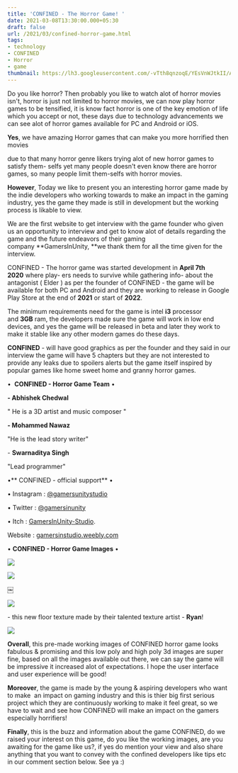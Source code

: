 ```yaml
---
title: 'CONFINED - The Horror Game! '
date: 2021-03-08T13:30:00.000+05:30
draft: false
url: /2021/03/confined-horror-game.html
tags: 
- technology
- CONFINED
- Horror
- game
thumbnail: https://lh3.googleusercontent.com/-vTth8qnzoqE/YEsVnWJtkII/AAAAAAAADfM/Of5-A_LYB0szXg3D5m1cwJnC2-Ojg8KYQCLcBGAsYHQ/s1600/1615533464045985-0.png "CONFINED - The Horror Game!"
---
```


  

Do you like horror? Then probably you like to watch alot of horror movies isn't, horror is just not limited to horror movies, we can now play horror games to be tensified, it is know fact horror is one of the key emotion of life which you accept or not, these days due to technology advancements we can see alot of horror games available for PC and Android or iOS. 

  

**Yes**, we have amazing Horror games that can make you more horrified then movies

due to that many horror genre likers trying alot of new horror games to satisfy them- selfs yet many people doesn't even know there are horror games, so many people limit them-selfs with horror movies. 

  

**However**, Today we like to present you an interesting horror game made by the indie developers who working towards to make an impact in the gaming industry, yes the game they made is still in development but the working process is likable to view. 

  

We are the first website to get interview with the game founder who given us an opportunity to interview and get to know alot of details regarding the game and the future endeavors of their gaming company **GamersInUnity, **we thank them for all the time given for the interview. 

  

CONFINED - The horror game was started development in **April 7th 2020** where play- ers needs to survive while gathering info- about the antagonist ( Elder ) as per the founder of CONFINED - the game will be available for both PC and Android and they are working to release in Google Play Store at the end of **2021** or start of **2022**.

  

The minimum requirements need for the game is intel **i3** processor and **3GB** ram, the developers made sure the game will work in low end devices, and yes the game will be released in beta and later they work to make it stable like any other modern games do these days. 

  

**CONFINED** - will have good graphics as per the founder and they said in our interview the game will have 5 chapters but they are not interested to provide any leaks due to spoilers alerts but the game itself inspired by popular games like home sweet home and granny horror games. 

  

•  **CONFINED - Horror Game Team** • 

  

**\- Abhishek Chedwal**

" He is a 3D artist and music composer "

  

**\- Mohammed Nawaz**

"He is the lead story writer"

  

\- **Swarnaditya Singh**

"Lead programmer"

  

•** CONFINED - official support** • 

  

• Instagram : [@gamersunitystudio](https://instagram.com/gamersinunitystudio)

  

• Twitter : [@gamersinunity](https://twitter.com/GamersInUnity)

  

• Itch : [GamersInUnity-Studio](https://gamersinunity-studio.itch.io/). 

  

Website : [gamersinstudio.weebly.com](https://gamersinunitystudios.weebly.com/)

  

• **CONFINED - Horror Game Images** • 

  

![](https://lh3.googleusercontent.com/-eMqy2PH2naY/YEsVl5khTzI/AAAAAAAADfI/c9r12Y0MzwkAx8q2W4ozc6XoR2dsb0syQCLcBGAsYHQ/s1600/1615533459951358-1.png)

  

![](https://lh3.googleusercontent.com/-MuveQ79M4rg/YEsVk5JSXfI/AAAAAAAADfE/Mio9VdDzl9cRaCYSPX9yd3vkfzsKk4inwCLcBGAsYHQ/s1600/1615533452624889-2.png)

  

￼

![](https://lh3.googleusercontent.com/-mlzgHQEx2eI/YEsVjN8HSII/AAAAAAAADfA/TMJLRirTHWsU_e942CJhIrnDp90UoWRHQCLcBGAsYHQ/s1600/1615533447420130-3.png)

  

\- this new floor texture made by their talented texture artist - **Ryan**! 

  

![](https://lh3.googleusercontent.com/-mblrngFU_RM/YEsVh8vL8pI/AAAAAAAADe8/HUCOlr-RWmwwybPXf5HxwUtqnaQLnuHDACLcBGAsYHQ/s1600/1615533441997876-4.png)

  

**Overall**, this pre-made working images of CONFINED horror game looks fabulous & promising and this low poly and high poly 3d images are super fine, based on all the images available out there, we can say the game will be impressive it increased alot of expectations. I hope the user interface and user experience will be good! 

  

**Moreover**, the game is made by the young & aspiring developers who want to make  an impact on gaming industry and this is thier big first serious project which they are continuously working to make it feel great, so we have to wait and see how CONFINED will make an impact on the gamers especially horrifiers! 

  

**Finally**, this is the buzz and information about the game CONFINED, do we raised your interest on this game, do you like the working images, are you awaiting for the game like us?, if yes do mention your view and also share anything that you want to convey with the confined developers like tips etc in our comment section below. See ya :)
